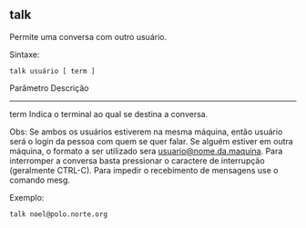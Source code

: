 ## talk

Permite uma conversa com outro usuário.

Sintaxe:

	talk usuário [ term ]

Parâmetro Descrição
--------- ---------
term      Indica o terminal ao qual se destina a conversa.

Obs: Se ambos os usuários estiverem na mesma máquina, então
usuário será o login da pessoa com quem se quer falar. Se
alguém estiver em outra máquina, o formato a ser utilizado
sera usuario@nome.da.maquina. Para interromper a
conversa basta pressionar o caractere de interrupção
(geralmente CTRL-C). Para impedir o recebimento de
mensagens use o comando mesg.

Exemplo:

	talk noel@polo.norte.org

